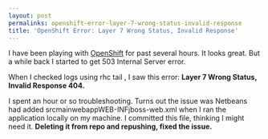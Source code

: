 ```yaml
---
layout: post
permalinks: openshift-error-layer-7-wrong-status-invalid-response
title: 'OpenShift Error: Layer 7 Wrong Status, Invalid Response'
---
```


I have been playing with [OpenShift](https://www.openshift.com/) for past several hours. It looks great. But a while back I started to get 503 Internal Server error.

When I checked logs using rhc tail , I saw this error: **Layer 7 Wrong Status, Invalid Response 404.**

I spent an hour or so troubleshooting. Turns out the issue was Netbeans had added srcmainwebappWEB-INFjboss-web.xml when I ran the application locally on my machine. I committed this file, thinking I might need it. **Deleting it from repo and repushing, fixed the issue.**
